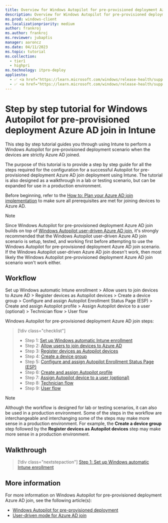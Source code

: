 ```yaml
---
title: Overview for Windows Autopilot for pre-provisioned deployment Azure AD join with pre-provisioning in Intune
description: Overview for Windows Autopilot for pre-provisioned deployment Azure AD join with pre-provisioning in Intune.
ms.prod: windows-client
ms.localizationpriority: medium
author: frankroj
ms.author: frankroj
ms.reviewer: jubaptis
manager: aaroncz
ms.date: 04/11/2023
ms.topic: tutorial
ms.collection: 
  - tier1
  - highpri
ms.technology: itpro-deploy
appliesto:
  - ✅ <a href="https://learn.microsoft.com/windows/release-health/supported-versions-windows-client" target="_blank">Windows 11</a>
  - ✅ <a href="https://learn.microsoft.com/windows/release-health/supported-versions-windows-client" target="_blank">Windows 10</a>
---
```


# Step by step tutorial for Windows Autopilot for pre-provisioned deployment Azure AD join in Intune

This step by step tutorial guides you through using Intune to perform a Windows Autopilot for pre-provisioned deployment scenario when the devices are strictly Azure AD joined.

The purpose of this tutorial is to provide a step by step guide for all the steps required for the configuration for a successful Autopilot for pre-provisioned deployment Azure AD join deployment using Intune. The tutorial is also designed as a walkthrough in a lab or testing scenario, but can be expanded for use in a production environment.

Before beginning, refer to the [How to: Plan your Azure AD join implementation](/azure/active-directory/devices/azureadjoin-plan) to make sure all prerequisites are met for joining devices to Azure AD.

> [!NOTE]
>
> Since Windows Autopilot for pre-provisioned deployment Azure AD join builds on top of [Windows Autopilot user-driven Azure AD join](../user-driven/azure-ad-join-workflow.md), it's strongly recommended that the Windows Autopilot user-driven Azure AD join scenario is setup, tested, and working first before attempting to use the Windows Autopilot for pre-provisioned deployment Azure AD join scenario. If the Windows Autopilot user-driven Azure AD join doesn't work, then most likely the Windows Autopilot pre-provisioned deployment Azure AD join scenario won't work either.

## Workflow

Set up Windows automatic Intune enrollment > Allow users to join devices to Azure AD > Register devices as Autopilot devices > Create a device group > Configure and assign Autopilot Enrollment Status Page (ESP) > Create and assign Autopilot profile > Assign Autopilot device to a user (optional) > Technician flow > User flow

Windows Autopilot for pre-provisioned deployment Azure AD join steps:
> [!div class="checklist"]
> - Step 1: [Set up Windows automatic Intune enrollment](azure-ad-join-automatic-enrollment.md)
> - Step 2: [Allow users to join devices to Azure AD](azure-ad-join-allow-users-to-join.md)
> - Step 3: [Register devices as Autopilot devices](azure-ad-join-register-device.md)
> - Step 4: [Create a device group](azure-ad-join-device-group.md)
> - Step 5: [Configure and assign Autopilot Enrollment Status Page (ESP)](azure-ad-join-esp.md)
> - Step 6: [Create and assign Autopilot profile](azure-ad-join-autopilot-profile.md)
> - Step 7: [Assign Autopilot device to a user (optional)](azure-ad-join-assign-device-to-user.md)
> - Step 8: [Technician flow](azure-ad-join-technician-flow.md)
> - Step 9: [User flow](azure-ad-join-user-flow.md)

> [!NOTE]
>
> Although the workflow is designed for lab or testing scenarios, it can also be used in a production environment. Some of the steps in the workflow are interchangeable and interchanging some of the steps may make more sense in a production environment. For example, the **Create a device group** step followed by the **Register devices as Autopilot devices** step may make more sense in a production environment.

## Walkthrough

> [!div class="nextstepaction"]
> [Step 1: Set up Windows automatic Intune enrollment](azure-ad-join-automatic-enrollment.md)

## More information

For more information on Windows Autopilot for pre-provisioned deployment Azure AD join, see the following article(s):

- [Windows Autopilot for pre-provisioned deployment](/mem/autopilot/pre-provision)
- [User-driven mode for Azure AD join](/mem/autopilot/user-driven#user-driven-mode-for-azure-ad-join)
